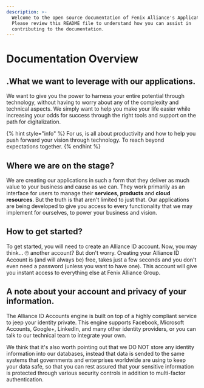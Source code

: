 ```yaml
---
description: >-
  Welcome to the open source documentation of Fenix Alliance's Applications.
  Please review this README file to understand how you can assist in
  contributing to the documentation.
---
```


# Documentation Overview

## .What we want to leverage with our applications.

We want to give you the power to harness your entire potential through technology, without having to worry about any of the complexity and technical aspects. We simply want to help you make your life easier while increasing your odds for success through the right tools and support on the path for digitalization.

{% hint style="info" %}
 For us, is all about productivity and how to help you push forward your vision through technology. To reach beyond expectations together. 
{% endhint %}

## Where we are on the stage?

We are creating our applications in such a form that they deliver as much value to your business and cause as we can. They work primarily as an interface for users to manage their **services**, **products** and **cloud resources**. But the truth is that aren't limited to just that. Our applications are being developed to give you access to every functionality that we may implement for ourselves, to power your business and vision. 

## How to get started?

To get started, you will need to create an Alliance ID account. Now, you may think... 🙄 another account? But don't worry. Creating your Alliance ID Account is \(and will always be\) free, takes just a few seconds and you don't even need a password \(unless you want to have one\). This account will give you instant access to everything else at Fenix Alliance Group.

## A note about your account and privacy of your information.

The Alliance ID Accounts engine is built on top of a highly compliant service to jeep your identity private. This engine supports Facebook, Microsoft Accounts, Google+, LinkedIn, and many other identity providers, or you can  talk to our technical team to integrate your own. 

We think that it's also worth pointing out that we DO NOT store any identity information into our databases, instead that data is sended to the same systems that governments and enterprises worldwide are using to keep your data safe, so that you can rest assured that your sensitive information is protected through various security controls in addition to multi-factor authentication.

